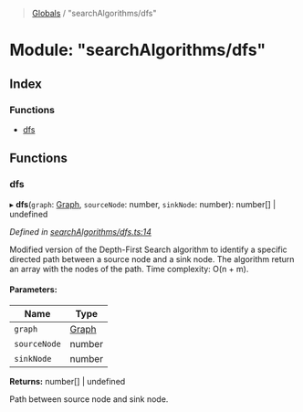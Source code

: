 > [Globals](../globals.md) / "searchAlgorithms/dfs"

# Module: "searchAlgorithms/dfs"

## Index

### Functions

* [dfs](_searchalgorithms_dfs_.md#dfs)

## Functions

### dfs

▸ **dfs**(`graph`: [Graph](../classes/_datastructures_graph_.graph.md), `sourceNode`: number, `sinkNode`: number): number[] \| undefined

*Defined in [searchAlgorithms/dfs.ts:14](https://github.com/cedoor/cycle-canceling/blob/62db7a4/src/searchAlgorithms/dfs.ts#L14)*

Modified version of the Depth-First Search algorithm to identify
a specific directed path between a source node and a sink node.
The algorithm return an array with the nodes of the path.
Time complexity: O(n + m).

#### Parameters:

Name | Type |
------ | ------ |
`graph` | [Graph](../classes/_datastructures_graph_.graph.md) |
`sourceNode` | number |
`sinkNode` | number |

**Returns:** number[] \| undefined

Path between source node and sink node.
